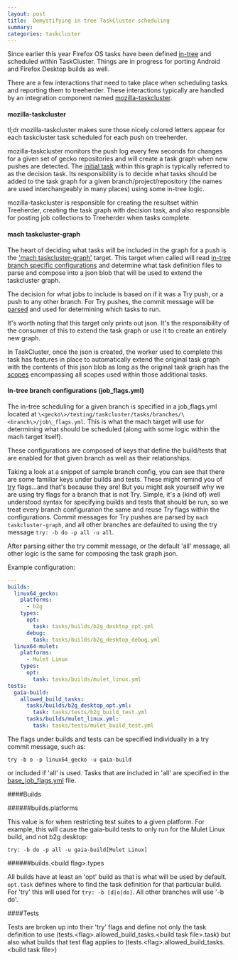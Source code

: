```yaml
---
layout: post
title:  Demystifying in-tree TaskCluster scheduling
summary:
categories: taskcluster
---
```


Since earlier this year Firefox OS tasks have been defined
[in-tree](https://dxr.mozilla.org/mozilla-central/source/testing/taskcluster/tasks)
and scheduled within TaskCluster.  Things are in progress for porting Android and Firefox Desktop
builds as well.

There are a few interactions that need to take place when scheduling tasks and reporting
them to treeherder.  These interactions typically are handled by an integration component
named [mozilla-taskcluster](https://github.com/taskcluster/mozilla-taskcluster).

#### mozilla-taskcluster

tl;dr mozilla-taskcluster makes sure those nicely colored letters appear for
each taskcluster task scheduled for each push on treeherder.

mozilla-taskcluster monitors the push log every few seconds for changes for a given set
of gecko repositories and will create a task graph when new pushes are detected.  The [initial
task](https://dxr.mozilla.org/mozilla-central/source/testing/taskcluster/tasks/decision/branch.yml)
within this graph is typically referred to as the decision task. Its
responsibility is to decide what tasks should be added to the task graph for a given
branch/project/repository (the names are used interchangeably in many places) using some
in-tree logic.

mozilla-taskcluster is responsible for creating the resultset within Treeherder,
creating the task graph with decision task, and also responsible for posting job collections
to Treeherder when tasks complete.

#### mach taskcluster-graph

The heart of deciding what tasks will be included in the graph for a push is the ['mach taskcluster-graph'](https://dxr.mozilla.org/mozilla-central/source/testing/taskcluster/mach_commands.py#206)
target.  This target when called will read [in-tree branch specific configurations](https://dxr.mozilla.org/mozilla-central/source/testing/taskcluster/tasks/branches)
and determine what task definition files to parse and compose into a json blob that will be used
to extend the taskcluster graph.

The decision for what jobs to include is based on if it was a Try push, or a push to any other
branch.  For Try pushes, the commit message will be [parsed](https://dxr.mozilla.org/mozilla-central/rev/5cf4d2f7f2f2b3df2f1edd31b8bdce7882f3875c/testing/taskcluster/taskcluster_graph/commit_parser.py#202)
and used for determining which tasks to run.

It's worth noting that this target only prints out json.  It's the responsibility of
the consumer of this to extend the task graph or use it to create an entirely new graph.

In TaskCluster, once the json is created, the worker used to complete this task has features
in place to automatically extend the original task graph with the contents of this
json blob as long as the original task graph has the [scopes](http://docs.taskcluster.net/presentations/scopes/#)
encompassing all scopes used within those additional tasks.

#### In-tree branch configurations (job_flags.yml)

The in-tree scheduling for a given branch is specified in a job\_flags.yml located at
`\<gecko\>/testing/taskcluster/tasks/branches/\<branch\>/job\_flags.yml`. This is what
the mach target will use for determining what should be scheduled (along with some
logic within the mach target itself).

These configurations are composed of keys that define the build/tests that are
enabled for that given branch as well as their relationships.

Taking a look at a snippet of sample branch config, you can see that there are some familiar
keys under builds and tests.  These might remind you of [try](https://wiki.mozilla.org/Build:TryChooser)
flags...and that's because they are!  But you might ask yourself why we are using try
flags for a branch that is not Try.  Simple, it's a (kind of) well understood syntax for specifying
builds and tests that should be run, so we treat every branch configuration the same and
reuse Try flags within the configurations.  Commit messages for Try pushes are parsed
by `mach taskcluster-graph`, and all other branches are defaulted to using the try message `try: -b do -p all -u all`.

After parsing either the try commit message, or the default 'all' message, all other logic is the same
for composing the task graph json.

Example configuration:

```yaml
---
builds:
  linux64_gecko:
    platforms:
      - b2g
    types:
      opt:
        task: tasks/builds/b2g_desktop_opt.yml
      debug:
        task: tasks/builds/b2g_desktop_debug.yml
  linux64-mulet:
    platforms:
      - Mulet Linux
    types:
      opt:
        task: tasks/builds/mulet_linux.yml
tests:
  gaia-build:
    allowed_build_tasks:
      tasks/builds/b2g_desktop_opt.yml:
        task: tasks/tests/b2g_build_test.yml
      tasks/builds/mulet_linux.yml:
        task: tasks/tests/mulet_build_test.yml
```

The flags under builds and tests can be specified individually in a try commit message,
such as:

```
try -b o -p linux64_gecko -u gaia-build
```
or included if 'all' is used. Tasks that
are included in 'all' are specified in the [base\_job\_flags.yml](https://dxr.mozilla.org/mozilla-central/source/testing/taskcluster/tasks/branches/base_job_flags.yml)
file.

####Builds

######builds.platforms

This value is for when restricting test suites to a given platform.  For example,
this will cause the gaia-build tests to only run for the Mulet Linux build, and not b2g desktop:

```
try: -b do -p all -u gaia-build[Mulet Linux]
```

######builds.\<build flag\>.types

All builds have at least an 'opt' build as that is what will be used by default. `opt.task`
defines where to find the task definition for that particular build. For 'try' this
will used for `try: -b [d|o|do]`. All other branches will use '-b do'.

####Tests

Tests are broken up into their 'try' flags and define not only the task definition to use
(tests.\<flag\>.allowed\_build\_tasks.\<build task file\>.task) but also what builds
that test flag applies to (tests.\<flag\>.allowed\_build\_tasks.\<build task file\>)
